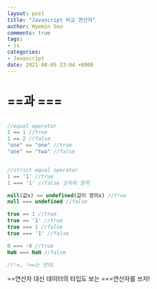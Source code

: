 ```yaml
---
layout: post
title: "Javascript 비교 연산자"
author: Hyemin Seo
comments: true
tags:
- js
categories:
- Javascript
date: 2021-08-05 23:04 +0900
---
```


# ==과 ===

```javascript

//equal operator
1 == 1 //true
1 == 2 //false
"one" == "one" //true
"one" == "two" //false


//strict equal operator
1 == '1' //true
1 === '1' //false 숫자와 문자

null(값x) == undefined(값이 정의x) //true
null === undefined //false

true == 1 //true
true == '1' //true
true === 1 //false
true === '1' //false

0 === -0 //true
NaN === NaN //false

//!=, !==는 반대.

```

==연산자 대신 데이터의 타입도 보는 ===연산자를 쓰자!
  
  


